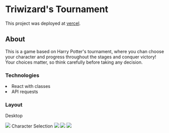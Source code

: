 # Triwizard's Tournament

This project was deployed at [vercel](https://torneio-tribruxo-sage.vercel.app/).

## About

This is a game based on Harry Potter's tournament, where you chan choose your character and progress throughout the stages and conquer victory! Your choices matter, so think carefully before taking any decision.

### Technologies

<li>React with classes</li>
<li>API requests</li>

### Layout

Desktop

<img src='https://i.ibb.co/hLMqnjj/Captura-de-tela-de-2021-08-22-12-12-48.png'>
Character Selection
<img src='https://i.ibb.co/vBngFZ0/Captura-de-tela-de-2021-08-22-12-13-00.png'>
<img src='https://i.ibb.co/1f6fkBS/Captura-de-tela-de-2021-08-22-12-13-49.png'>
<img src='https://i.ibb.co/R9j7br1/Captura-de-tela-de-2021-08-22-12-14-19.png'>
